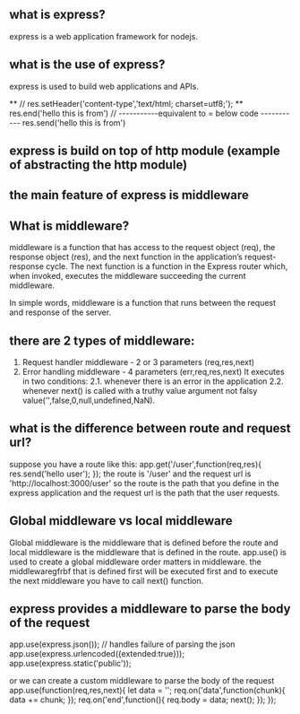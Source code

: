 ## what is express?

express is a web application framework for nodejs.

## what is the use of express?

express is used to build web applications and APIs.

** // res.setHeader('content-type','text/html; charset=utf8;');
** res.end('hello this is from') //
-----------equivalent to = below code -----------
res.send('hello this is from')

## express is build on top of http module (example of abstracting the http module)

## the main feature of express is middleware

## What is middleware?

middleware is a function that has access to the request object (req), the response object (res), and the next function in the application’s request-response cycle. The next function is a function in the Express router which, when invoked, executes the middleware succeeding the current middleware.

In simple words, middleware is a function that runs between the request and response of the server.

## there are 2 types of middleware:

1. Request handler middleware - 2 or 3 parameters (req,res,next)
2. Error handling middleware - 4 parameters (err,req,res,next)
   It executes in two conditions:
   2.1. whenever there is an error in the application
   2.2. whenever next() is called with a truthy value argument not falsy value('',false,0,null,undefined,NaN).

## what is the difference between route and request url?
   suppose you have a route like this:
    app.get('/user',function(req,res){
        res.send('hello user');
    });
    the route is '/user' and the request url is 'http://localhost:3000/user'
    so the route is the path that you define in the express application and the request url is the path that the user requests.
## Global middleware vs local middleware
   Global middleware is the middleware that is defined before the route and local middleware is the middleware that is defined in the route.
   app.use() is used to create a global middleware 
   order matters in middleware. the middlewaregfrbf     that is defined first will be executed first and to execute the next middleware you have to call next() function.


## express provides a middleware to parse the body of the request
   app.use(express.json()); // handles failure of parsing the json
   app.use(express.urlencoded({extended:true}));
   app.use(express.static('public'));

   or we can create a custom middleware to parse the body of the request
   app.use(function(req,res,next){
       let data = '';
       req.on('data',function(chunk){
           data += chunk;
       });
       req.on('end',function(){
           req.body = data;
           next();
       });
   });